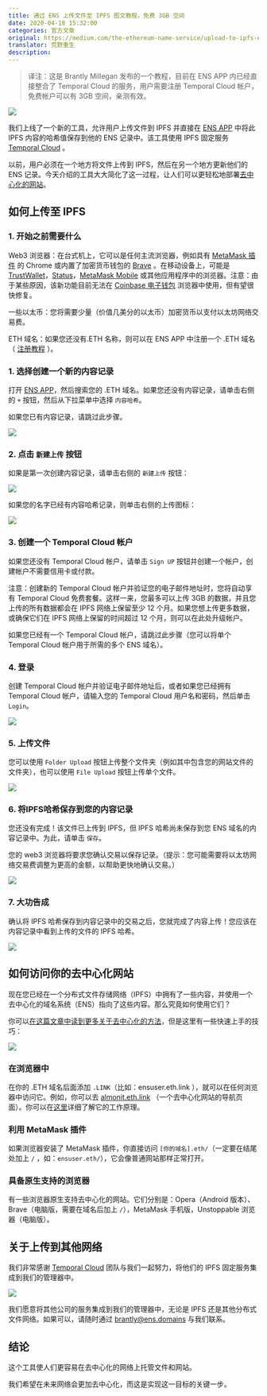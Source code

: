 ```yaml
---
title: 通过 ENS 上传文件至 IPFS 图文教程，免费 3GB 空间
date: 2020-04-18 15:32:00
categories: 官方文章
original: https://medium.com/the-ethereum-name-service/upload-to-ipfs-directly-from-the-ens-manager-with-new-tool-ac055db5d2fe
translator: 荒野重生
description: 
---
```


> 译注：这是 Brantly Millegan 发布的一个教程，目前在 ENS APP 内已经直接整合了 Temporal Cloud 的服务，用户需要注册 Temporal Cloud 帐户，免费帐户可以有 3GB 空间，亲测有效。

![](/images/news/2020-04-18-upload-to-ipfs-directly-from-the-ens-manager-with-new-tool/01.png)

我们上线了一个新的工具，允许用户上传文件到 IPFS 并直接在 [ENS APP](https://app.ens.domains/) 中将此 IPFS 内容的哈希值保存到他的 ENS 记录中。该工具使用 IPFS 固定服务 [Temporal Cloud](https://temporal.cloud/) 。

以前，用户必须在一个地方将文件上传到 IPFS，然后在另一个地方更新他们的 ENS 记录。今天介绍的工具大大简化了这一过程，让人们可以更轻松地部署[去中心化的网站](https://medium.com/the-ethereum-name-service/all-the-ways-you-can-surf-the-decentralized-web-today-bf8e7a42fa27)。

## 如何上传至 IPFS

### 1. 开始之前需要什么

Web3 浏览器：在台式机上，它可以是任何主流浏览器，例如具有 [MetaMask 插件](https://metamask.io/) 的 Chrome 或内置了加密货币钱包的 [Brave](https://brave.com/) 。在移动设备上，可能是 [TrustWallet](https://trustwallet.com/)，[Status](https://status.im/)，[MetaMask Mobile](https://metamask.io/) 或其他应用程序中的浏览器。注意：由于某些原因，该新功能目前无法在 [Coinbase 电子钱包](http://wallet.coinbase.com/) 浏览器中使用，但有望很快修复。

一些以太币：您将需要少量（价值几美分的以太币）加密货币以支付以太坊网络交易费。

ETH 域名：如果您还没有.ETH 名称，则可以在 ENS APP 中注册一个 .ETH 域名（ [注册教程](https://ensuser.com/guides/register.html) ）。

### 1. 选择创建一个新的内容记录

打开 [ENS APP](https://app.ens.domains/)，然后搜索您的 .ETH 域名。如果您还没有内容记录，请单击右侧的 `+` 按钮，然后从下拉菜单中选择 `内容哈希`。

如果您已有内容记录，请跳过此步骤。

![](/images/news/2020-04-18-upload-to-ipfs-directly-from-the-ens-manager-with-new-tool/02.gif)

### 2. 点击 `新建上传` 按钮

如果是第一次创建内容记录，请单击右侧的 `新建上传` 按钮：

![](/images/news/2020-04-18-upload-to-ipfs-directly-from-the-ens-manager-with-new-tool/03.png)

如果您的名字已经有内容哈希记录，则单击右侧的上传图标：

![](/images/news/2020-04-18-upload-to-ipfs-directly-from-the-ens-manager-with-new-tool/04.png)

### 3. 创建一个 Temporal Cloud 帐户

如果您还没有 Temporal Cloud 帐户，请单击 `Sign UP` 按钮并创建一个帐户，创建帐户不需要信用卡或付款。

注意：创建新的 Temporal Cloud 帐户并验证您的电子邮件地址时，您将自动享有 Temporal Cloud 免费套餐。这样一来，您最多可以上传 3GB 的数据，并且您上传的所有数据都会在 IPFS 网络上保留至少 12 个月。如果您想上传更多数据，或确保它们在 IPFS 网络上保留的时间超过 12 个月，则可以在此处升级帐户。

如果您已经有一个 Temporal Cloud 帐户，请跳过此步骤（您可以将单个 Temporal Cloud 帐户用于所需的多个 ENS 域名）。

### 4. 登录

创建 Temporal Cloud 帐户并验证电子邮件地址后，或者如果您已经拥有 Temporal Cloud 帐户，请输入您的 Temporal Cloud 用户名和密码，然后单击 `Login`。

![](/images/news/2020-04-18-upload-to-ipfs-directly-from-the-ens-manager-with-new-tool/05.png)

### 5. 上传文件

您可以使用 `Folder Upload` 按钮上传整个文件夹（例如其中包含您的网站文件的文件夹），也可以使用 `File Upload` 按钮上传单个文件。

![](/images/news/2020-04-18-upload-to-ipfs-directly-from-the-ens-manager-with-new-tool/06.png)

### 6. 将IPFS哈希保存到您的内容记录

您还没有完成！该文件已上传到 IPFS，但 IPFS 哈希尚未保存到您 ENS 域名的内容记录中。为此，请单击 `保存`。

您的 web3 浏览器将要求您确认交易以保存记录。（提示：您可能需要将以太坊网络交易费调整为更高的金额，以帮助更快地确认交易。）

![](/images/news/2020-04-18-upload-to-ipfs-directly-from-the-ens-manager-with-new-tool/07.png)

### 7. 大功告成

确认将 IPFS 哈希保存到内容记录中的交易之后，您就完成了内容上传！您应该在内容记录中看到上传的文件的 IPFS 哈希。

![](/images/news/2020-04-18-upload-to-ipfs-directly-from-the-ens-manager-with-new-tool/08.png)

## 如何访问你的去中心化网站

现在您已经在一个分布式文件存储网络（IPFS）中拥有了一些内容，并使用一个去中心化的域名系统（ENS）指向了这些内容。那么究竟如何使用它们？

你可以[在这篇文章中读到更多关于去中心化的方法](https://medium.com/the-ethereum-name-service/all-the-ways-you-can-surf-the-decentralized-web-today-bf8e7a42fa27)，但是这里有一些快速上手的技巧：

![](/images/news/2020-04-18-upload-to-ipfs-directly-from-the-ens-manager-with-new-tool/09.jpeg)

### 在浏览器中

在你的 .ETH 域名后面添加 `.LINK`（比如：ensuser.eth.link ），就可以在任何浏览器中访问它。例如，你可以去 [almonit.eth.link](http://almonit.eth.link/#/) （一个去中心化网站的导航页面）。你可以在[这里](https://medium.com/the-ethereum-name-service/ethdns-9d56298fa38a)详细了解它的工作原理。

### 利用 MetaMask 插件

如果浏览器安装了 MetaMask 插件，你直接访问 `[你的域名].eth/`（一定要在结尾处加上 `/` ，如：`ensuser.eth/`），它会像普通网站那样正常打开。

### 具备原生支持的浏览器

有一些浏览器原生支持去中心化的网站。它们分别是：Opera（Android 版本）、Brave（电脑版，需要在域名后加上 `/`），MetaMask 手机版，Unstoppable 浏览器（电脑版）。

## 关于上传到其他网络

我们非常感谢 [Temporal Cloud](https://temporal.cloud/) 团队与我们一起努力，将他们的 IPFS 固定服务集成到我们的管理器中。

![](/images/news/2020-04-18-upload-to-ipfs-directly-from-the-ens-manager-with-new-tool/10.png)

我们愿意将其他公司的服务集成到我们的管理器中，无论是 IPFS 还是其他分布式文件网络。如果可以，请随时通过 brantly@ens.domains 与我们联系。

## 结论

这个工具使人们更容易在去中心化的网络上托管文件和网站。

我们希望在未来网络会更加去中心化，而这是实现这一目标的关键一步。

